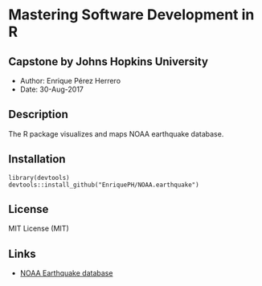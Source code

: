# Mastering Software Development in R

## Capstone by Johns Hopkins University

* Author: Enrique Pérez Herrero
* Date: 30-Aug-2017

## Description 

The R package visualizes and maps NOAA earthquake database.


## Installation

```
library(devtools)
devtools::install_github("EnriquePH/NOAA.earthquake")
```

## License
MIT License (MIT)

## Links

* [NOAA Earthquake database](https://www.ngdc.noaa.gov/nndc/struts/form?t=101650&s=1&d=1)

